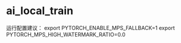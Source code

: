 # ai_local_train
运行配置建议：
export PYTORCH_ENABLE_MPS_FALLBACK=1
export PYTORCH_MPS_HIGH_WATERMARK_RATIO=0.0
